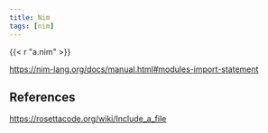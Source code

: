 ```yaml
---
title: Nim
tags: [nim]
---
```


{{< r "a.nim" >}}

<https://nim-lang.org/docs/manual.html#modules-import-statement>

## References

<https://rosettacode.org/wiki/Include_a_file>
